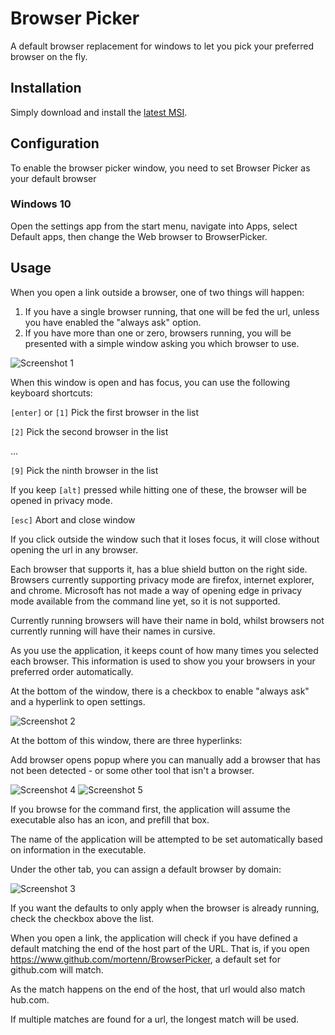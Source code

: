 # Browser Picker

A default browser replacement for windows to let you pick your preferred browser on the fly.

## Installation

Simply download and install the [latest MSI](https://github.com/mortenn/BrowserPicker/releases).

## Configuration

To enable the browser picker window, you need to set Browser Picker as your default browser

### Windows 10

Open the settings app from the start menu, navigate into Apps, select Default apps, then change the Web browser to BrowserPicker.

## Usage

When you open a link outside a browser, one of two things will happen:

1) If you have a single browser running, that one will be fed the url, unless you have enabled the "always ask" option.
2) If you have more than one or zero, browsers running, you will be presented with a simple window asking you which browser to use.  

![Screenshot 1](http://i.imgur.com/Lq5t7UQ.png)

When this window is open and has focus, you can use the following keyboard shortcuts:

`[enter]` or `[1]` Pick the first browser in the list

`[2]` Pick the second browser in the list

...

`[9]` Pick the ninth browser in the list

If you keep `[alt]` pressed while hitting one of these, the browser will be opened in privacy mode.

`[esc]` Abort and close window

If you click outside the window such that it loses focus, it will close without opening the url in any browser.

Each browser that supports it, has a blue shield button on the right side.
Browsers currently supporting privacy mode are firefox, internet explorer, and chrome.
Microsoft has not made a way of opening edge in privacy mode available from the command line yet, so it is not supported.

Currently running browsers will have their name in bold, whilst browsers not currently running will have their names in cursive.

As you use the application, it keeps count of how many times you selected each browser. This information is used to show you your browsers in your preferred order automatically.

At the bottom of the window, there is a checkbox to enable "always ask" and a hyperlink to open settings.

![Screenshot 2](http://i.imgur.com/rBzgDbw.png)

At the bottom of this window, there are three hyperlinks:

Add browser opens popup where you can manually add a browser that has not been detected - or some other tool that isn't a browser.

![Screenshot 4](http://i.imgur.com/ickDffz.png)
![Screenshot 5](http://i.imgur.com/bbFltpi.png)

If you browse for the command first, the application will assume the executable also has an icon, and prefill that box.

The name of the application will be attempted to be set automatically based on information in the executable.

Under the other tab, you can assign a default browser by domain:

![Screenshot 3](http://i.imgur.com/Ealb42I.png)

If you want the defaults to only apply when the browser is already running, check the checkbox above the list.

When you open a link, the application will check if you have defined a default matching the end of the host part of the URL.
That is, if you open https://www.github.com/mortenn/BrowserPicker, a default set for github.com will match.

As the match happens on the end of the host, that url would also match hub.com.

If multiple matches are found for a url, the longest match will be used.
